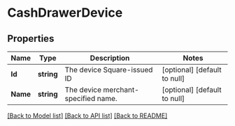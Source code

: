 # CashDrawerDevice

## Properties
Name | Type | Description | Notes
------------ | ------------- | ------------- | -------------
**Id** | **string** | The device Square-issued ID | [optional] [default to null]
**Name** | **string** | The device merchant-specified name. | [optional] [default to null]

[[Back to Model list]](../README.md#documentation-for-models) [[Back to API list]](../README.md#documentation-for-api-endpoints) [[Back to README]](../README.md)

